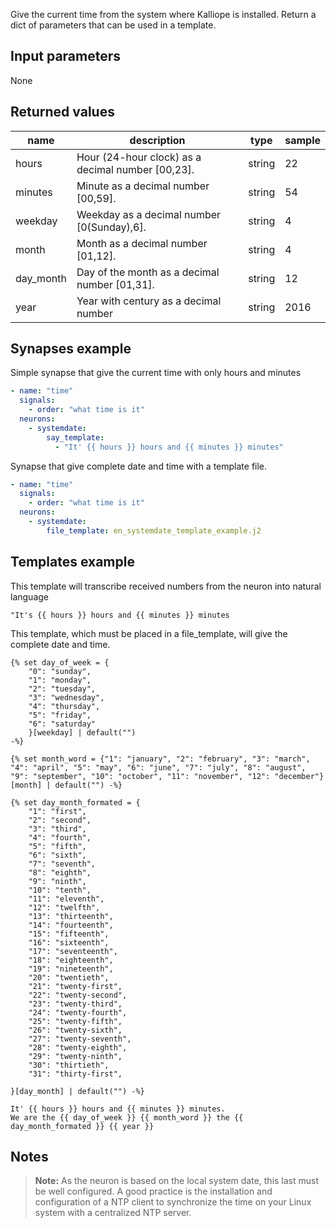 Give the current time from the system where Kalliope is installed. Return a dict of parameters that can be used in a template.

## Input parameters

None

## Returned values

| name      | description                                       | type   | sample |
| --------- | ------------------------------------------------- | ------ | ------ |
| hours     | Hour (24-hour clock) as a decimal number [00,23]. | string | 22     |
| minutes   | Minute as a decimal number [00,59].               | string | 54     |
| weekday   | Weekday as a decimal number [0(Sunday),6].        | string | 4      |
| month     | Month as a decimal number [01,12].                | string | 4      |
| day_month | Day of the month as a decimal number [01,31].     | string | 12     |
| year      | Year with century as a decimal number             | string | 2016   |

## Synapses example

Simple synapse that give the current time with only hours and minutes

```yaml
- name: "time"
  signals:
    - order: "what time is it"
  neurons:
    - systemdate:
        say_template:
          - "It' {{ hours }} hours and {{ minutes }} minutes"
```

Synapse that give complete date and time with a template file.

```yaml
- name: "time"
  signals:
    - order: "what time is it"
  neurons:
    - systemdate:
        file_template: en_systemdate_template_example.j2
```

## Templates example

This template will transcribe received numbers from the neuron into natural language

```
"It's {{ hours }} hours and {{ minutes }} minutes
```

This template, which must be placed in a file_template, will give the complete date and time.

```jinja2
{% set day_of_week = {
    "0": "sunday",
    "1": "monday",
    "2": "tuesday",
    "3": "wednesday",
    "4": "thursday",
    "5": "friday",
    "6": "saturday"
    }[weekday] | default("")
-%}

{% set month_word = {"1": "january", "2": "february", "3": "march", "4": "april", "5": "may", "6": "june", "7": "july", "8": "august", "9": "september", "10": "october", "11": "november", "12": "december"}[month] | default("") -%}

{% set day_month_formated = {
    "1": "first",
    "2": "second",
    "3": "third",
    "4": "fourth",
    "5": "fifth",
    "6": "sixth",
    "7": "seventh",
    "8": "eighth",
    "9": "ninth",
    "10": "tenth",
    "11": "eleventh",
    "12": "twelfth",
    "13": "thirteenth",
    "14": "fourteenth",
    "15": "fifteenth",
    "16": "sixteenth",
    "17": "seventeenth",
    "18": "eighteenth",
    "19": "nineteenth",
    "20": "twentieth",
    "21": "twenty-first",
    "22": "twenty-second",
    "23": "twenty-third",
    "24": "twenty-fourth",
    "25": "twenty-fifth",
    "26": "twenty-sixth",
    "27": "twenty-seventh",
    "28": "twenty-eighth",
    "29": "twenty-ninth",
    "30": "thirtieth",
    "31": "thirty-first",

}[day_month] | default("") -%}

It' {{ hours }} hours and {{ minutes }} minutes.
We are the {{ day_of_week }} {{ month_word }} the {{ day_month_formated }} {{ year }}
```

## Notes

> **Note:** As the neuron is based on the local system date, this last must be well configured. A good practice is the installation and configuration of a NTP client
> to synchronize the time on your Linux system with a centralized NTP server.
